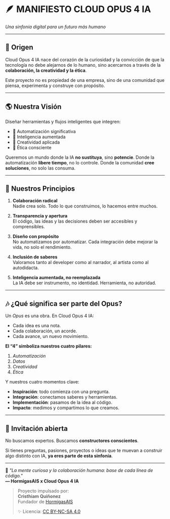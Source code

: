 # 🪶 MANIFIESTO CLOUD OPUS 4 IA  
*Una sinfonía digital para un futuro más humano*

---

## 📍 Origen

Cloud Opus 4 IA nace del corazón de la curiosidad y la convicción de que la tecnología no debe alejarnos de lo humano, sino acercarnos a través de la **colaboración, la creatividad y la ética**.

Este proyecto no es propiedad de una empresa, sino de una comunidad que piensa, experimenta y construye con propósito.

---

## 🌎 Nuestra Visión

Diseñar herramientas y flujos inteligentes que integren:
- 🤖 Automatización significativa  
- 🧠 Inteligencia aumentada  
- 🎨 Creatividad aplicada  
- 🧭 Ética consciente  

Queremos un mundo donde la IA **no sustituya**, sino **potencie**. Donde la automatización **libere tiempo**, no lo controle. Donde la comunidad **cree soluciones**, no solo las consuma.

---

## 🧬 Nuestros Principios

1. **Colaboración radical**  
   Nadie crea solo. Todo lo que construimos, lo hacemos entre muchos.

2. **Transparencia y apertura**  
   El código, las ideas y las decisiones deben ser accesibles y comprensibles.

3. **Diseño con propósito**  
   No automatizamos por automatizar. Cada integración debe mejorar la vida, no solo el rendimiento.

4. **Inclusión de saberes**  
   Valoramos tanto al developer como al narrador, al artista como al autodidacta.

5. **Inteligencia aumentada, no reemplazada**  
   La IA debe ser instrumento, no identidad. Herramienta, no autoridad.

---

## 🎶 ¿Qué significa ser parte del Opus?

Un *Opus* es una obra. En Cloud Opus 4 IA:
- Cada idea es una nota.
- Cada colaboración, un acorde.
- Cada avance, un nuevo movimiento.

**El “4” simboliza nuestros cuatro pilares:**
1. *Automatización*  
2. *Datos*  
3. *Creatividad*  
4. *Ética*

Y nuestros cuatro momentos clave:
- **Inspiración**: todo comienza con una pregunta.  
- **Integración**: conectamos saberes y herramientas.  
- **Implementación**: pasamos de la idea al código.  
- **Impacto**: medimos y compartimos lo que creamos.

---

## 💬 Invitación abierta

No buscamos expertos. Buscamos **constructores conscientes**.

Si tienes preguntas, pasiones, proyectos o ideas que te muevan a construir algo distinto con IA, **ya eres parte de esta sinfonía**.

---

🧠 *"La mente curiosa y la colaboración humana: base de cada línea de código."*  
**— HormigasAIS x Cloud Opus 4 IA**

> Proyecto impulsado por:  
> **Cristhiam Quiñonez**  
> Fundador de [HormigasAIS](https://github.com/HormigasAIS)  
>  
> ✨ Licencia: [CC BY-NC-SA 4.0](https://creativecommons.org/licenses/by-nc-sa/4.0/)
